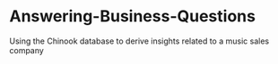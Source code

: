 # Answering-Business-Questions
Using the Chinook database to derive insights related to a music sales company
